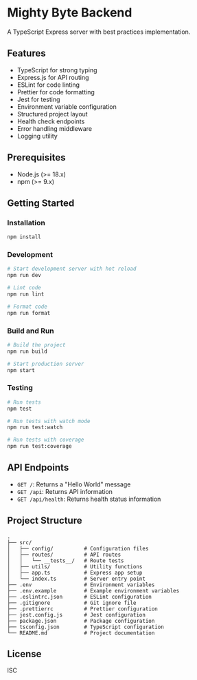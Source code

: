 # Mighty Byte Backend

A TypeScript Express server with best practices implementation.

## Features

- TypeScript for strong typing
- Express.js for API routing
- ESLint for code linting
- Prettier for code formatting
- Jest for testing
- Environment variable configuration
- Structured project layout
- Health check endpoints
- Error handling middleware
- Logging utility

## Prerequisites

- Node.js (>= 18.x)
- npm (>= 9.x)

## Getting Started

### Installation

```bash
npm install
```

### Development

```bash
# Start development server with hot reload
npm run dev

# Lint code
npm run lint

# Format code
npm run format
```

### Build and Run

```bash
# Build the project
npm run build

# Start production server
npm start
```

### Testing

```bash
# Run tests
npm test

# Run tests with watch mode
npm run test:watch

# Run tests with coverage
npm run test:coverage
```

## API Endpoints

- `GET /`: Returns a "Hello World" message
- `GET /api`: Returns API information
- `GET /api/health`: Returns health status information

## Project Structure

```
.
├── src/
│   ├── config/          # Configuration files
│   ├── routes/          # API routes
│   │   └── __tests__/   # Route tests
│   ├── utils/           # Utility functions
│   ├── app.ts           # Express app setup
│   └── index.ts         # Server entry point
├── .env                 # Environment variables
├── .env.example         # Example environment variables
├── .eslintrc.json       # ESLint configuration
├── .gitignore           # Git ignore file
├── .prettierrc          # Prettier configuration
├── jest.config.js       # Jest configuration
├── package.json         # Package configuration
├── tsconfig.json        # TypeScript configuration
└── README.md            # Project documentation
```

## License

ISC
